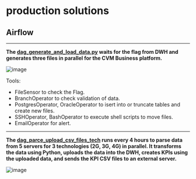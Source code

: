 # production solutions

## **Airflow**
___
**The [dag_generate_and_load_data.py](dag_generate_and_load_data.py) waits for the flag from DWH and generates three files in parallel for the CVM Business platform.**

![image](https://github.com/user-attachments/assets/7b32e445-e263-430b-86df-d3ef602be230)

 
 Tools:
*  FileSensor to check the Flag.
*  BranchOperator to check validation of data.
*  PostgresOperator, OracleOperator to isert into or truncate tables and create new files.
*  SSHOperator, BashOperator to execute shell scripts to move files.
*  EmailOperator for alert.

___
**The [dag_parce_upload_csv_files_tech](dag_parce_upload_csv_files_tech.py) runs every 4 hours to parse data from 5 servers for 3 technologies (2G, 3G, 4G) in parallel. It transforms the data using Python, uploads the data into the DWH, creates KPIs using the uploaded data, and sends the KPI CSV files to an external server.**

![image](https://github.com/user-attachments/assets/d010d096-413e-419d-9c08-f45119488fcf)
